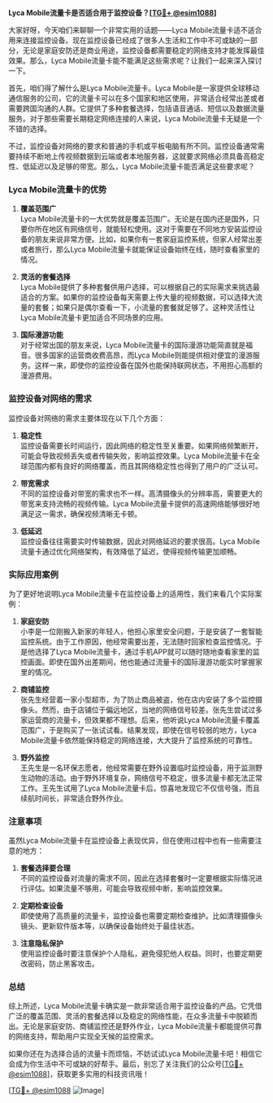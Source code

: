 **Lyca Mobile流量卡是否适合用于监控设备？[[TG💪+ @esim1088](https://t.me/s/esim1088)]**

大家好呀，今天咱们来聊聊一个非常实用的话题——Lyca Mobile流量卡适不适合用来连接监控设备。现在监控设备已经成了很多人生活和工作中不可或缺的一部分，无论是家庭安防还是商业用途，监控设备都需要稳定的网络支持才能发挥最佳效果。那么，Lyca Mobile流量卡能不能满足这些需求呢？让我们一起来深入探讨一下。

首先，咱们得了解什么是Lyca Mobile流量卡。Lyca Mobile是一家提供全球移动通信服务的公司，它的流量卡可以在多个国家和地区使用，非常适合经常出差或者需要跨国沟通的人群。它提供了多种套餐选择，包括语音通话、短信以及数据流量服务。对于那些需要长期稳定网络连接的人来说，Lyca Mobile流量卡无疑是一个不错的选择。

不过，监控设备对网络的要求和普通的手机或平板电脑有所不同。监控设备通常需要持续不断地上传视频数据到云端或者本地服务器，这就要求网络必须具备高稳定性、低延迟以及足够的带宽。那么，Lyca Mobile流量卡能否满足这些要求呢？

### Lyca Mobile流量卡的优势

1. **覆盖范围广**  
   Lyca Mobile流量卡的一大优势就是覆盖范围广。无论是在国内还是国外，只要你所在地区有网络信号，就能轻松使用。这对于需要在不同地方安装监控设备的朋友来说非常方便。比如，如果你有一套家庭监控系统，但家人经常出差或者旅行，那么Lyca Mobile流量卡就能保证设备始终在线，随时查看家里的情况。

2. **灵活的套餐选择**  
   Lyca Mobile提供了多种套餐供用户选择，可以根据自己的实际需求来挑选最适合的方案。如果你的监控设备每天需要上传大量的视频数据，可以选择大流量的套餐；如果只是偶尔查看一下，小流量的套餐就足够了。这种灵活性让Lyca Mobile流量卡更加适合不同场景的应用。

3. **国际漫游功能**  
   对于经常出国的朋友来说，Lyca Mobile流量卡的国际漫游功能简直就是福音。很多国家的运营商收费高昂，而Lyca Mobile则能提供相对便宜的漫游服务。这样一来，即使你的监控设备在国外也能保持联网状态，不用担心高额的漫游费用。

### 监控设备对网络的需求

监控设备对网络的需求主要体现在以下几个方面：

1. **稳定性**  
   监控设备需要长时间运行，因此网络的稳定性至关重要。如果网络频繁断开，可能会导致视频丢失或者传输失败，影响监控效果。Lyca Mobile流量卡在全球范围内都有良好的网络覆盖，而且其网络稳定性也得到了用户的广泛认可。

2. **带宽需求**  
   不同的监控设备对带宽的需求也不一样。高清摄像头的分辨率高，需要更大的带宽来支持流畅的视频传输。Lyca Mobile流量卡提供的高速网络能够很好地满足这一需求，确保视频清晰无卡顿。

3. **低延迟**  
   监控设备往往需要实时传输数据，因此对网络延迟的要求很高。Lyca Mobile流量卡通过优化网络架构，有效降低了延迟，使得视频传输更加顺畅。

### 实际应用案例

为了更好地说明Lyca Mobile流量卡在监控设备上的适用性，我们来看几个实际案例：

1. **家庭安防**  
   小李是一位刚搬入新家的年轻人，他担心家里安全问题，于是安装了一套智能监控系统。由于工作原因，他经常需要出差，无法随时回家检查监控情况。于是他选择了Lyca Mobile流量卡，通过手机APP就可以随时随地查看家里的监控画面。即使在国外出差期间，他也能通过流量卡的国际漫游功能实时掌握家里的情况。

2. **商铺监控**  
   张先生经营着一家小型超市，为了防止商品被盗，他在店内安装了多个监控摄像头。然而，由于店铺位于偏远地区，当地的网络信号较差。张先生尝试过多家运营商的流量卡，但效果都不理想。后来，他听说Lyca Mobile流量卡覆盖范围广，于是购买了一张试试看。结果发现，即使在信号较弱的地方，Lyca Mobile流量卡依然能保持稳定的网络连接，大大提升了监控系统的可靠性。

3. **野外监控**  
   王先生是一名环保志愿者，他经常需要在野外设置临时监控设备，用于监测野生动物的活动。由于野外环境复杂，网络信号不稳定，很多流量卡都无法正常工作。王先生试用了Lyca Mobile流量卡后，惊喜地发现它不仅信号强，而且续航时间长，非常适合野外作业。

### 注意事项

虽然Lyca Mobile流量卡在监控设备上表现优异，但在使用过程中也有一些需要注意的地方：

1. **套餐选择要合理**  
   不同的监控设备对流量的需求不同，因此在选择套餐时一定要根据实际情况进行评估。如果流量不够用，可能会导致视频中断，影响监控效果。

2. **定期检查设备**  
   即使使用了高质量的流量卡，监控设备也需要定期检查维护。比如清理摄像头镜头、更新软件版本等，以确保设备始终处于最佳状态。

3. **注意隐私保护**  
   使用监控设备时要注意保护个人隐私，避免侵犯他人权益。同时，也要定期更改密码，防止黑客攻击。

### 总结

综上所述，Lyca Mobile流量卡确实是一款非常适合用于监控设备的产品。它凭借广泛的覆盖范围、灵活的套餐选择以及稳定的网络性能，在众多流量卡中脱颖而出。无论是家庭安防、商铺监控还是野外作业，Lyca Mobile流量卡都能提供可靠的网络支持，帮助用户实现全天候的监控需求。

如果你还在为选择合适的流量卡而烦恼，不妨试试Lyca Mobile流量卡吧！相信它会成为你生活中不可或缺的好帮手。最后，别忘了关注我们的公众号[[TG💪+ @esim1088](https://t.me/s/esim1088)]，获取更多实用的科技资讯哦！

[[TG💪+ @esim1088](https://t.me/s/esim1088) ![Image](https://i.postimg.cc/4NQfJmqS/Snipaste-2025-05-13-00-14-12.png)]